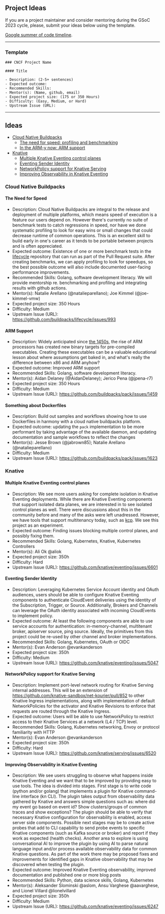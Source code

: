 ## Project Ideas

If you are a project maintainer and consider mentoring during the GSoC 2023 cycle, please, submit your ideas below using the template.

[Google summer of code timeline](https://developers.google.com/open-source/gsoc/timeline).

---

### Template

```
### CNCF Project Name

#### Title

- Description: (2-5+ sentences)
- Expected outcome:
- Recommended Skills:
- Mentor(s): (Name, github, email)
- Expected project size: (175 or 350 Hours)
- Difficulty: (Easy, Medium, or Hard)
- Upstream Issue (URL):
```

---

## Ideas

- [Cloud Native Buildpacks](#cloud-native-build-packs)
  - [The need for speed: profiling and benchmarking](#the-need-for-speed)
  - [In the ARM-y now: ARM support](#arm-support)
- [Knative](#knative)
  - [Multiple Knative Eventing control planes](#multiple-knative-eventing-control-planes)
  - [Eventing Sender Identity](#eventing-sender-identity)
  - [NetworkPolicy support for Knative Serving](#networkpolicy-support-for-knative-serving)
  - [Improving Observability in Knative Eventing](#improving-observability-in-knative-eventing)

### Cloud Native Buildpacks
#### The Need for Speed
- Description: Cloud Native Buildpacks are integral to the release and deployment of multiple platforms, which means speed of execution is a feature our users depend on. However there's currently no suite of benchmark tests to catch regressions in speed, nor have we done systematic profiling to look for easy wins or small changes that could decrease runtime of common operations. This is an excellent skill to build early in one's career as it tends to be portable between projects and is often appreciated.
- Expected outcome: Existence of one or more benchmark tests in the [lifecycle](https://github.com/buildpacks/lifecycle/) repository that can run as part of the Pull Request suite. After creating benchmarks, we can apply profiling to look for speedups, so the best possible outcome will also include documented user-facing performance improvements.
- Recommended Skills: Golang, software development literacy.  We will provide mentorship re. benchmarking and profiling and integrating results with github actions.
- Mentor(s): Natalie Arellano (@natalieparellano); Joe Kimmel (@joe-kimmel-vmw)
- Expected project size: 350 Hours
- Difficulty: Medium
- Upstream Issue (URL): https://github.com/buildpacks/lifecycle/issues/993

#### ARM Support
- Description: Widely anticipated since [the 1450s](https://en.wikipedia.org/wiki/Missa_L%27homme_arm%C3%A9), the rise of ARM processors has created new binary targets for pre-compiled executables. Creating these executables can be a valuable educational lesson about where assumptions get baked in, and what's really the difference between x86 and ARM anyhow?
- Expected outcome: Improved ARM support
- Recommended Skills: Golang, software development literacy.
- Mentor(s): Aidan Delaney (@AidanDelaney); Jerico Pena (@jpena-r7)
- Expected project size: 350 Hours
- Difficulty: Medium
- Upstream Issue (URL): https://github.com/buildpacks/pack/issues/1459

#### Something about Dockerfiles
- Description: Build out samples and workflows showing how to use Dockerfiles in
  harmony with a cloud native buildpacks platform.
- Expected outcome: updating the `pack` implementation to be more performant by taking advantage of the available daemon, and updating documentation and sample workflows to reflect the changes
- Mentor(s): Jesse Brown (@jabrown85); Natalie Arellano (@natalieparellano)
- Difficulty: Medium
- Upstream Issue (URL): https://github.com/buildpacks/pack/issues/1623

### Knative

#### Multiple Knative Eventing control planes

- Description: We see more users asking for complete isolation in Knative Eventing deployments. While there are Knative Eventing components that support isolated data planes, we are interested in to see isolated control planes as well. There were discussions about this in the community before and many of the asks were left unadressed. However, we have tools that support multitenancy today, such as [kcp](https://github.com/kcp-dev/kcp). We see this project as an experiment.
- Expected outcome: Finding issues blocking multiple control planes, and possibly fixing them.
- Recommended Skills: Golang, Kubernetes, Knative, Kubernetes Controllers
- Mentor(s):  Ali Ok @aliok
- Expected project size: 350h
- Difficulty: Hard
- Upstream Issue (URL): https://github.com/knative/eventing/issues/6601

#### Eventing Sender Identity

- Description: Leveraging Kubernetes Service Account identity and OAuth audiences, users should be able to configure Knative Eventing components to authenticate CloudEvent deliveries using the identity of the Subscription, Trigger, or Source. Additionally, Brokers and Channels can leverage the OAuth identity associated with incoming CloudEvents to implement policy.
- Expected outcome: At least the following components are able to use service accounts for authentication: in-memory-channel, multitenant broker, apiserver source, ping source. Ideally, the primitives from this project could be re-used by other channel and broker implementations.
- Recommended Skills: Golang, Kubernetes, OAuth or OIDC
- Mentor(s): Evan Anderson @evankanderson
- Expected project size: 350h
- Difficulty: Medium
- Upstream Issue (URL): https://github.com/knative/eventing/issues/5047

#### NetworkPolicy support for Knative Serving

- Description: Implement port-level network routing for Knative Serving internal addresses. This will be an extension of https://github.com/knative-sandbox/net-kourier/pull/852 to other Knative Ingress implementations, along with implementation of default NetworkPolicies for the activator and Knative Revisions to enforce that requests are routed through the Knative Ingress.
- Expected outcome: Users will be able to use NetworkPolicy to restrict access to their Knative Services at a network (L4 / TCP) level.
- Recommended Skills: Golang, Kubernetes networking, Envoy or protocol familiarity with HTTP
- Mentor(s): Evan Anderson @evankanderson
- Expected project size: 350h
- Difficulty: Hard
- Upstream Issue (URL): https://github.com/knative/serving/issues/6520

#### Improving Observability in Knative Eventing

- Description: We see users struggling to observe what happens inside Knative Eventing and we want that to be improved by providing easy to use tools. The idea is divided into stages. First stage is to write code (python and/or golang) that implements a plugin for Knative command-line interface (kn CLI). The plugin takes output from observability data gathered by Knative and answers simple questions such as: where did my event go based on event id? Show clusters/groups of common traces and show exceptions? The plugin should be able to verify that necessary Knative configuration for observability is enabled, access server side components. Possible next stages may be to create active probes that add to CLI capability to send probe events to specific Knative components (such as Kafka source or broker) and report if they work as expected (health checks). Another area to explore is using conversational AI to improve the plugin by using AI to parse natural language input and/or process available observability data for common Knative questions. As part of the work there may be proposed fixes and improvements for identified gaps in Knative observability that may be discovered when testing the plugin.
- Expected outcome: Improved Knative Eventing observability, improved documentation and published one or more blog posts
- Recommended Skills: Python, data science skills, Golang, Kubernetes
- Mentor(s): Aleksander Slominski @aslom, Ansu Varghese @aavarghese, and Lionel Villard @lionelvillard
- Expected project size: 350h
- Difficulty: Medium
- Upstream Issue (URL): https://github.com/knative/eventing/issues/6247
